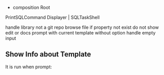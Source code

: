 - composition Root

PrintSQLCommand
   Displayer
|  SQLTaskShell

handle library not a git repo browse file
if property not exist do not show edit or docs
prompt with current template without option
handle empty input


## Show Info about Template
It is run when prompt: <template> -i (info)
It displays template metadata is exist and the test_template if exist otherwise displays the actual template
Then it prompts with the selected template as default


InteractiveTemplateRenderer
It selects a template for rendering. 
Default action is render template
Provides other actions which help to find the right template (e.g. info, edit, doc)

It prompts the templates to the user. It captures the user input and it sends it to the input parser (input processor) which in turn calls the appropiate action

TemplateRendererShell
It captures user input while provide suggestions both both templates and parameters
It keeps a queue of prompts


RenderTemplateAction
It checks if the temp
It runs render template by default



It displays a list of templates to the user
InteractiveActionPicker
ActionShell
It displays a list of actions to the user with suggestions 
Take a list of Actions, where each action has handler

RenderTemplateAction()




A shell have a lists of actions and each action can have args
A shell displays the list of actions when the user types in and it also suggest the possible args for each action 

A `RenderLibraryTemplateShell`, takes a library of templates and it creates a list of render actions for each of them.
It a shell that points to a template library and it has one `ProcessTemplateAction` action for each template within the library

A `ProcessTemplateAction`, parses input and if the input matches the template relative path renders the template. 
A template action runs and it prompts again

Input string is parsed into action
An action runs


GroovySQLTemplate
- Renderer template is groovy 
PrintSQLProcessor
- All .sql, .groovy and .txt are available
- responsible for copying the rendered SQL into clipboard and print to screen
RunSQLProcessor
- only .sql files are available (.groovy is not supporter and txt is not runnable)
- responsible for running the rendered SQL against DB
CreateSQLProcessor
- responsible for creating the SQL as file for commit
